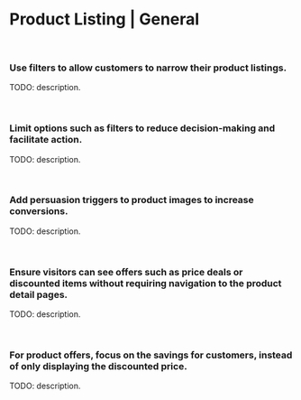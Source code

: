 # Product Listing | General

<br>


### Use filters to allow customers to narrow their product listings.

TODO: description.

<br>


### Limit options such as filters to reduce decision-making and facilitate action.


TODO: description.

<br>


### Add persuasion triggers to product images to increase conversions.

TODO: description.

<br>


### Ensure visitors can see offers such as price deals or discounted items without requiring navigation to the product detail pages.

TODO: description.

<br>


### For product offers, focus on the savings for customers, instead of only displaying the discounted price.

TODO: description.

<br>


